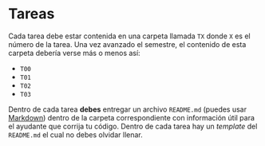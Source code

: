 # Tareas

Cada tarea debe estar contenida en una carpeta llamada `TX` donde `X` es el número de la tarea. Una vez avanzado el semestre, el contenido de esta carpeta debería verse más o menos así:

* `T00`
* `T01`
* `T02`
* `T03`

Dentro de cada tarea **debes** entregar un archivo `README.md` (puedes usar [Markdown](https://github.com/adam-p/markdown-here/wiki/Markdown-Cheatsheet)) dentro de la carpeta correspondiente con información útil para el ayudante que corrija tu código. Dentro de cada tarea hay un _template_ del `README.md` el cual no debes olvidar llenar.
